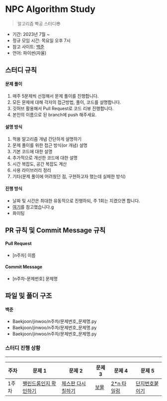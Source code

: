 # NPC Algorithm Study

> 알고리즘 빡공 스터디😎

- 기간: 2023년 7월 ~
- 정규 모임 시간: 목요일 오후 7시
- 참고 사이트: [백준](https://www.acmicpc.net/)
- 언어: 파이썬(자율)

## 스터디 규칙

#### 문제 풀이

1. 매주 5문제씩 선정해서 문제 풀이를 진행합니다.
2. 모든 문제에 대해 각자의 접근방법, 풀이, 코드를 설명합니다.
3. 깃허브 활용해서 Pull Request로 코드 리뷰 진행합니다.
4. 본인의 이름으로 된 branch에 push 해주세요.

#### 설명 방식

1. 적용 알고리즘 개념 간단하게 설명하기
2. 문제 풀이를 위한 접근 방식(or 개념) 설명
3. 기본 코드에 대한 설명
4. 추가적으로 개선한 코드에 대한 설명
5. 시간 복잡도, 공간 복잡도 계산
6. 사용 라이브러리 정리
7. 기타(문제 풀이에 어려웠던 점, 구현하고자 했는데 실패한 방식)

#### 진행 방식

- 날짜 및 시간은 최대한 유동적으로 진행하되, 주 1회는 지켰으면 합니다.
- [여기](https://github.com/soo5717/2021-Algorithm-Study#readme)를 참고했습니다.g
- 화이팅

## PR 규칙 및 Commit Message 규칙

#### Pull Request

- [n주차] 이름

#### Commit Message

- [n주차-문제번호] 문제명

## 파일 및 폴더 구조

#### 백준

- Baekjoon/jinwoo/n주차/문제번호\_문제명.py
- Baekjoon/jinwoo/n주차/문제번호\_문제명.py
- Baekjoon/jinwoo/n주차/문제번호\_문제명.py

### 스터디 진행 상황

---

| **주차** | **문제 1**                                                     | **문제 2**                                                 | **문제 3**                                   | **문제 4**                                           | **문제 5**                                             |
| -------- | -------------------------------------------------------------- | ---------------------------------------------------------- | -------------------------------------------- | ---------------------------------------------------- | ------------------------------------------------------ |
| 1주차    | [팰린드롬인지 확인하기](https://www.acmicpc.net/problem/10988) | [체스판 다시 칠하기](https://www.acmicpc.net/problem/1018) | [보물](https://www.acmicpc.net/problem/1026) | [2\*n 타일링](https://www.acmicpc.net/problem/11726) | [단지번호붙이기](https://www.acmicpc.net/problem/2667) |
